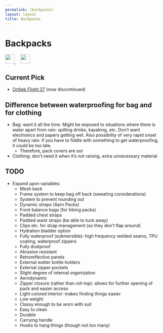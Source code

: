 ```yaml
---
permalink: /backpacks/
layout: layout
title: Backpacks
---
```


<div class="center">

   <h1>Backpacks</h1>
   
   <a href="https://github.com/StevenTammen/steventammen.github.io/edit/master/pages/backpacks.md" target="_blank">
     <img src="https://steventammen.github.io/assets/images/GitHub.png" height="30" width="30">
   </a> &nbsp; &nbsp;
   
   <a href="http://prose.io/#StevenTammen/steventammen.github.io/edit/master/pages/backpacks.md" target="_blank">
     <img src="https://steventammen.github.io/assets/images/Prose.png" height="30" width="30">
   </a>
   
</div>

## Current Pick

- [Ortlieb Flight 27](http://www.bikeforums.net/singlespeed-fixed-gear/299121-ortlieb-flight-27-backpack-review.html) (now discontinued)

## Difference between waterproofing for bag and for clothing

- Bag: want it all the time. Might be exposed to situations where there is water apart from rain: spilling drinks, kayaking, etc. Don’t want electronics and papers getting wet. Also possibility of very rapid onset of heavy rain: if you have to fiddle with something to get waterproofing, it could be too late.
  - Therefore, pack covers are out
- Clothing: don’t need it when it’s not raining, extra unnecessary material

## TODO

- Expand upon variables:
   - Mesh back
   - Frame system to keep bag off back (sweating considerations)
   - System to prevent rounding out
   - Dynamic straps (Aarn Packs)
   - Front balance bags (for hiking packs)
   - Padded chest straps
   - Padded waist straps (be able to tuck away)
   - Clips etc. for strap management (so they don't flap around)
   - Hydration bladder option
   - Fully waterproof (submersible): high frequency welded seams, TPU coating, waterproof zippers
   - Fully dustproof
   - Abrasion resistant
   - Retroreflective panels
   - External watter bottle holders
   - External zipper pockets
   - Slight degree of internal organization
   - Aerodynamic
   - Zipper closure (rather than roll-top): allows for further opening of pack and easier access
   - Light colored interior: makes finding things easier
   - Low weight
   - Classy enough to be worn with suit
   - Easy to clean
   - Durable
   - Carrying handle
   - Hooks to hang things (though not too many)
